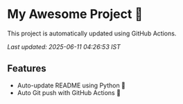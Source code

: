 # My Awesome Project 🚀

This project is automatically updated using GitHub Actions.

_Last updated: 2025-06-11 04:26:53 IST_

## Features
- Auto-update README using Python 🐍
- Auto Git push with GitHub Actions 🤖
